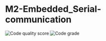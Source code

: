 # M2-Embedded_Serial-communication
![Code quality score](https://api.codiga.io/project/30261/score/svg)
![Code grade](https://api.codiga.io/project/30261/status/svg)
